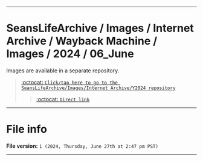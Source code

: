 
***

# SeansLifeArchive / Images / Internet Archive / Wayback Machine / Images / 2024 / 06_June

Images are available in a separate repository.

> [:octocat: `Click/tap here to go to the SeansLifeArchive/Images/Internet Archive/Y2024 repository`](https://github.com/seanpm2001/SeansLifeArchive_Images_Internet-Archive_Y2024/)
> > [:octocat: `Direct link`](https://github.com/seanpm2001/SeansLifeArchive_Images_Internet-Archive_Y2024/tree/SeansLifeArchive_Images_Internet-Archive_Y2024_Main-dev/Internet-Archive/Wayback-Machine/Images/2024/06_June/)

***

# File info

**File version:** `1 (2024, Thursday, June 27th at 2:47 pm PST)`

***
